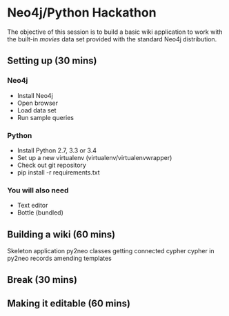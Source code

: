 # Neo4j/Python Hackathon

The objective of this session is to build a basic wiki application to work with the built-in
*movies* data set provided with the standard Neo4j distribution.


## Setting up (30 mins)

### Neo4j

- Install Neo4j
- Open browser
- Load data set
- Run sample queries

### Python

- Install Python 2.7, 3.3 or 3.4
- Set up a new virtualenv (virtualenv/virtualenvwrapper)
- Check out git repository
- pip install -r requirements.txt

### You will also need

- Text editor
- Bottle (bundled)


## Building a wiki (60 mins)

Skeleton application
py2neo classes
getting connected
cypher
cypher in py2neo
records
amending templates

## Break (30 mins)


## Making it editable (60 mins)


